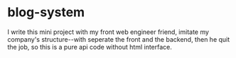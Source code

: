 # blog-system

I write this mini project with my front web engineer friend, imitate my company's structure--with seperate the front and the backend,
then he quit the job, so this is a pure api code without html interface.

